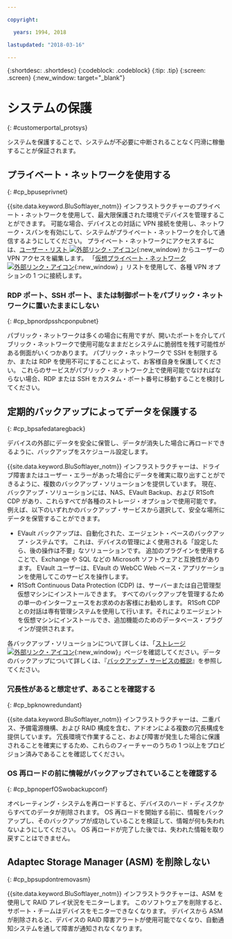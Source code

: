 ```yaml
---

copyright:

  years: 1994, 2018

lastupdated: "2018-03-16"

---
```


{:shortdesc: .shortdesc}
{:codeblock: .codeblock}
{:tip: .tip}
{:screen: .screen}
{:new_window: target="_blank"}


# システムの保護
{: #customerportal_protsys}

システムを保護することで、システムが不必要に中断されることなく円滑に稼働することが保証されます。

## プライベート・ネットワークを使用する
{: #cp_bpuseprivnet}

{{site.data.keyword.BluSoftlayer_notm}} インフラストラクチャーのプライベート・ネットワークを使用して、最大限保護された環境でデバイスを管理することができます。 可能な場合、デバイスとの対話に VPN 接続を使用し、ネットワーク・スパンを有効にして、システムがプライベート・ネットワークを介して通信するようにしてください。 プライベート・ネットワークにアクセスするには、[ユーザー・リスト ![外部リンク・アイコン](../icons/launch-glyph.svg)](https://control.softlayer.com/account/user/list){:new_window} からユーザーの VPN アクセスを編集します。 「[仮想プライベート・ネットワーク ![外部リンク・アイコン](../icons/launch-glyph.svg)](http://www.softlayer.com/vpn-access){:new_window} 」リストを使用して、各種 VPN オプションの 1 つに接続します。

### RDP ポート、SSH ポート、または制御ポートをパブリック・ネットワークに置いたままにしない
{: #cp_bpnordpsshcponpubnet}

パブリック・ネットワークは多くの場合に有用ですが、開いたポートを介してパブリック・ネットワークで使用可能なままだとシステムに脆弱性を残す可能性がある側面がいくつかあります。 パブリック・ネットワークで SSH を制限するか、または RDP を使用不可にすることによって、お客様自身を保護してください。 これらのサービスがパブリック・ネットワーク上で使用可能でなければならない場合、RDP または SSH をカスタム・ポート番号に移動することを検討してください。

## 定期的バックアップによってデータを保護する
{: #cp_bpsafedataregback}

デバイスの外部にデータを安全に保管し、データが消失した場合に再ロードできるように、バックアップをスケジュール設定します。

{{site.data.keyword.BluSoftlayer_notm}} インフラストラクチャーは、ドライブ障害またはユーザー・エラーがあった場合にデータを確実に取り出すことができるように、複数のバックアップ・ソリューションを提供しています。 現在、バックアップ・ソリューションには、NAS、EVault Backup、および R1Soft CDP があり、これらすべてが各種のストレージ・オプションで使用可能です。
例えば、以下のいずれかのバックアップ・サービスから選択して、安全な場所にデータを保管することができます。
  * EVault バックアップは、自動化された、エージェント・ベースのバックアップ・システムです。 これは、デバイスの管理によく使用される「設定したら、後の操作は不要」なソリューションです。 追加のプラグインを使用することで、Exchange や SQL などの Microsoft ソフトウェアと互換性があります。 EVault ユーザーは、EVault の WebCC Web ベース・アプリケーションを使用してこのサービスを操作します。
  * R1Soft Continuous Data Protection (CDP) は、サーバーまたは自己管理型仮想マシンにインストールできます。 すべてのバックアップを管理するための単一のインターフェースをお求めのお客様にお勧めします。 R1Soft CDP との対話は専有管理システムを使用して行います。それによりエージェントを仮想マシンにインストールでき、追加機能のためのデータベース・プラグインが提供されます。

 各バックアップ・ソリューションについて詳しくは、「[ストレージ ![外部リンク・アイコン](../icons/launch-glyph.svg)](http://www.softlayer.com/services/storagelayer/){:new_window}」ページを確認してください。データのバックアップについて詳しくは、『[バックアップ・サービスの概説](/docs/infrastructure/Backup/index.html)』を参照してください。

### 冗長性があると想定せず、あることを確認する
{: #cp_bpknowredundant}

{{site.data.keyword.BluSoftlayer_notm}} インフラストラクチャーは、二重パス、予備電源機構、および RAID 構成を含む、アドオンによる複数の冗長構成を提供しています。 冗長環境で作業すること、および障害が発生した場合に保護されることを確実にするため、これらのフィーチャーのうちの 1 つ以上をプロビジョン済みであることを確認してください。

### OS 再ロードの前に情報がバックアップされていることを確認する
{: #cp_bpnoperfOSwobackupconf}

オペレーティング・システムを再ロードすると、デバイスのハード・ディスクからすべてのデータが削除されます。 OS 再ロードを開始する前に、情報をバックアップし、そのバックアップが成功していることを検証して、情報が何も失われないようにしてください。 OS 再ロードが完了した後では、失われた情報を取り戻すことはできません。

## Adaptec Storage Manager (ASM) を削除しない
{: #cp_bpsupdontremovasm}

 {{site.data.keyword.BluSoftlayer_notm}} インフラストラクチャーは、ASM を使用して RAID アレイ状況をモニターします。 このソフトウェアを削除すると、サポート・チームはデバイスをモニターできなくなります。 デバイスから ASM が削除されると、デバイスの RAID 障害アラートが使用可能でなくなり、自動通知システムを通して障害が通知されなくなります。
